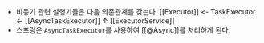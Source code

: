 - 비동기 관련 실행기들은 다음 의존관계를 갖는다.
[[Executor]] <- TaskExecutor <- [[AsyncTaskExecutor]]
↑
[[ExecutorService]]
- 스프링은 `AsyncTaskExecutor`를 사용하여 [[@Async]]를 처리하게 된다.
